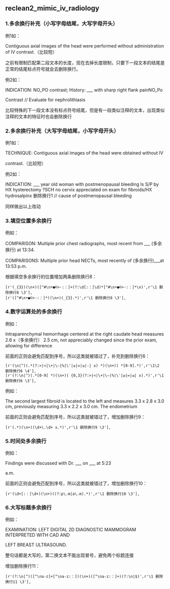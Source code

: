 ## reclean2_mimic_iv_radiology

### 1.多余换行补充（小写字母结尾，大写字母开头）

例1如：

Contiguous axial images of the head were performed without administration of
IV contrast.（比较短）

之前有限制匹配第二段文本的长度，现在去掉长度限制，只要下一段文本的结尾是正常的结尾标点符号就会去删除换行。

例2如：

INDICATION:  NO_PO contrast; History: ___ with sharp right flank painNO_Po

Contrast  // Evaluate for nephrolithiasis

比较特殊的下一段文本没有标点符号结尾，但是有一段类似注释的文本，出现类似注释的文本的特征时也会删除换行

### 2.多余换行补充（大写字母结尾，小写字母开头）

例1如：

TECHNIQUE:  Contiguous axial images of the head were obtained without  IV

contrast.（比较短）

例2如：

INDICATION:  ___ year old woman with postmenopausal bleeding Is S/P by HX
hysterectomy ?SCH no cervix appreciated on exam for fibroids/HX hydrosalpinx  删除换行1 // cause of postmenopausal bleeding

同样做出以上改动

### 3.填空位置多余换行

例如：

COMPARISON:  Multiple prior chest radiographs, most recent from ___ (多余换行)
at 13:34.

COMPARISONS:  Multiple prior head NECTs, most recently of 
(多余换行)___at 13:53 p.m.

根据填空多余换行的位置增加两条删除换行8：

```
[r'(_{3})(\n+)([^#\n•●©>·:：]+(?:\d[:：]\d)*[^#\n•●©>·:：]*\n)',r'\1 删除换行8 \3'],
[r'([^#\n•●©>·:：]*)(\n+)(_{3}.*)',r'\1 删除换行8 \3'],
```

### 4.数字运算处的多余换行

例如：

Intraparenchymal hemorrhage centered at the right caudate head measures 2.6 x（多余换行）
2.5 cm, not appreciably changed since the prior exam, allowing for difference

前面的正则会避免匹配到序号，所以这类就被错过了，补充到删除换行6：

```
[r'(\n|^)(.*(?:>|<|\+|\–|%|\'|≥|=|≤|-| x) *)(\n+)( *[0-9].*)',r'\1\2 删除换行6 \4'],
[r'(?:\n|^)(.*[0-9] *)(\n+)( {0,3}(?:>|<|\+|\–|%|\'|≥|=|≤| x).*)',r'\1 删除换行6 \3'],
```

例如：

The second largest fibroid is located to the left and measures
3.3 x 2.8 x 3.0 cm, previously measuring 3.3 x 2.2 x 3.0 cm. The endometrium 

前面的正则会避免匹配到序号，所以这类就被错过了，增加删除换行9：

```
[r'(.*)(\n+)(\d+\.\d+ x.*)',r'\1 删除换行9 \3'],
```

### 5.时间处多余换行

例如：

Findings were discussed with Dr. ___ on ___ at 5:23

a.m.

前面的正则会避免匹配到序号，所以这类就被错过了，增加删除换行10：

```
[r'(\d+[:：]\d+)(\n+)((?:p\.m|a\.m).*)',r'\1 删除换行10 \3'],
```

### 6.大写标题多余换行

例如：

EXAMINATION:  LEFT DIGITAL 2D DIAGNOSTIC MAMMOGRAM INTERPRETED WITH CAD AND

LEFT BREAST ULTRASOUND.

整句话都是大写的，第二换文本不能出现冒号，避免两个标题连接

增加删除换行11：

```
[r'(?:\n|^)([^\na-z]+[^\na-z:：])(\n+)([^\na-z:：]+)(?:\n|$)',r'\1 删除换行11 \3'],
```